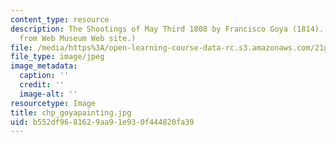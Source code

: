 ```yaml
---
content_type: resource
description: The Shootings of May Third 1808 by Francisco Goya (1814). (Image is taken
  from Web Museum Web site.)
file: /media/https%3A/open-learning-course-data-rc.s3.amazonaws.com/21g-716-introduction-to-contemporary-hispanic-literature-spring-2005/b552df9681629aa91e930f444820fa39_chp_goyapainting.jpg
file_type: image/jpeg
image_metadata:
  caption: ''
  credit: ''
  image-alt: ''
resourcetype: Image
title: chp_goyapainting.jpg
uid: b552df96-8162-9aa9-1e93-0f444820fa39
---
```

